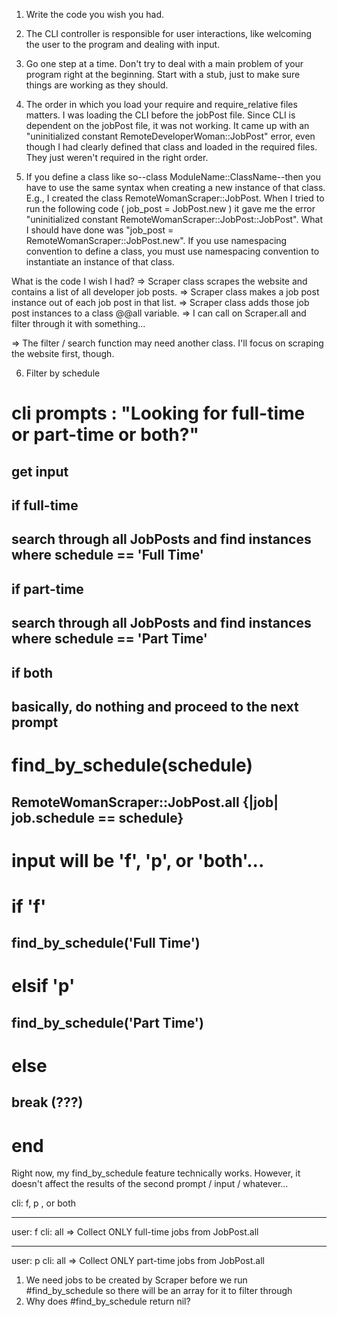 1. Write the code you wish you had. 

2. The CLI controller is responsible for user interactions, like welcoming the user to the program and dealing with input.

3. Go one step at a time. Don't try to deal with a main problem of your program right at the beginning. Start with a stub, just to make sure things are working as they should.

4. The order in which you load your require and require_relative files matters. I was loading the CLI before the jobPost file. Since CLI is dependent on the jobPost file, it was not working. It came up with an "uninitialized constant RemoteDeveloperWoman::JobPost" error, even though I had clearly defined that class and loaded in the required files. They just weren't required in the right order.

5. If you define a class like so--class ModuleName::ClassName--then you have to use the same syntax when creating a new 
instance of that class. E.g., I created the class RemoteWomanScraper::JobPost. When I tried to run the following code ( job_post = JobPost.new ) it gave me the error "uninitialized constant RemoteWomanScraper::JobPost::JobPost". What I should have done was "job_post = RemoteWomanScraper::JobPost.new". If you use namespacing convention to define a class, you must use namespacing convention to instantiate an instance of that class.


What is the code I wish I had?
=> Scraper class scrapes the website and contains a list of all developer job posts.
=> Scraper class makes a job post instance out of each job post in that list.
=> Scraper class adds those job post instances to a class @@all variable.
=> I can call on Scraper.all and filter through it with something... 

=> The filter / search function may need another class. I'll focus on scraping the website first, though. 

6. Filter by schedule 

# cli prompts : "Looking for full-time or part-time or both?"
## get input 
## if full-time 
## search through all JobPosts and find instances where schedule == 'Full Time'
## if part-time
## search through all JobPosts and find instances where schedule == 'Part Time'
## if both
## basically, do nothing and proceed to the next prompt

# find_by_schedule(schedule)
## RemoteWomanScraper::JobPost.all {|job| job.schedule == schedule}

# input will be 'f', 'p', or 'both'...
# if 'f'
## find_by_schedule('Full Time')
# elsif 'p'
## find_by_schedule('Part Time')
# else
## break (???)
# end

Right now, my find_by_schedule feature technically works. However, it doesn't affect the results of the second prompt / input / whatever... 

cli: f, p , or both
***
user: f 
cli: all
=> Collect ONLY full-time jobs from JobPost.all
*** 
user: p
cli: all
=> Collect ONLY part-time jobs from JobPost.all

1. We need jobs to be created by Scraper before we run #find_by_schedule so there will be an array for it to filter through
2. Why does #find_by_schedule return nil? 